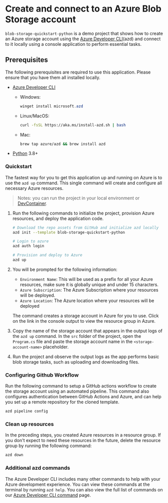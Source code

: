 # Create and connect to an Azure Blob Storage account

`blob-storage-quickstart-python` is a demo project that shows how to create an Azure storage account using the [Azure Developer CLI](https://learn.microsoft.com/en-us/azure/developer/azure-developer-cli/overview)(azd) and connect to it locally using a console application to perform essential tasks.

## Prerequisites

The following prerequisites are required to use this application.  Please ensure that you have them all installed locally.

- [Azure Developer CLI](https://aka.ms/azure-dev/install)
  - Windows:

    ```powershell
    winget install microsoft.azd
    ```

  - Linux/MacOS:

    ```bash
    curl -fsSL https://aka.ms/install-azd.sh | bash 
    ```

  - Mac:
  
      ```bash
      brew tap azure/azd && brew install azd
      ```  

- [Python](https://www.python.org/downloads/) 3.8+

### Quickstart

The fastest way for you to get this application up and running on Azure is to use the `azd up` command. This single command will create and configure all necessary Azure resources.

> Notes: you can run the project in your local environment or [DevContainer](https://code.visualstudio.com/docs/devcontainers/containers).

1. Run the following commands to initialize the project, provision Azure resources, and deploy the application code.

    ```bash
    # Download the repo assets from GitHub and initialize azd locally
    azd init --template blob-storage-quickstart-python
    
    # Login to azure
    azd auth login
    
    # Provision and deploy to Azure
    azd up
    ```

2. You will be prompted for the following information:

    - `Environment Name`: This will be used as a prefix for all your Azure resources, make sure it is globally unique and under 15 characters.
    - `Azure Subscription`: The Azure Subscription where your resources will be deployed.
    - `Azure Location`: The Azure location where your resources will be deployed

    The command creates a storage account in Azure for you to use. Click on the link in the console output to view the resource group in Azure.

3. Copy the name of the storage account that appears in the output logs of the `azd up` command. In the `src` folder of the project, open the `Program.cs` file and paste the storage account name in the `<storage-account-name>` placeholder.

4. Run the project and observe the output logs as the app performs basic blob storage tasks, such as uploading and downloading files.

### Configuring Github Workflow

Run the following command to setup a GitHub actions workflow to create the storage account using an automated pipeline. This command also configures authentication between GitHub Actions and Azure, and can help you set up a remote repository for the cloned template.

```bash
azd pipeline config
```

### Clean up resources

In the preceding steps, you created Azure resources in a resource group. If you don't expect to need these resources in the future, delete the resource group by running the following command:

```bash
azd down
```

### Additional azd commands

The Azure Developer CLI includes many other commands to help with your Azure development experience. You can view these commands at the terminal by running `azd help`. You can also view the full list of commands on our [Azure Developer CLI command](https://aka.ms/azure-dev/ref) page.

